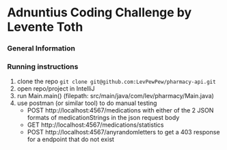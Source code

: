 # Adnuntius Coding Challenge by Levente Toth

### General Information

### Running instructions

1. clone the repo `git clone git@github.com:LevPewPew/pharmacy-api.git`
2. open repo/project in IntelliJ
3. run Main.main() (filepath: src/main/java/com/lev/pharmacy/Main.java)
4. use postman (or similar tool) to do manual testing
    - POST http://localhost:4567/medications with either of the 2 JSON formats of medicationStrings in the json request body
    - GET http://localhost:4567/medications/statistics
    - POST http://localhost:4567/anyrandomletters to get a 403 response for a endpoint that do not exist